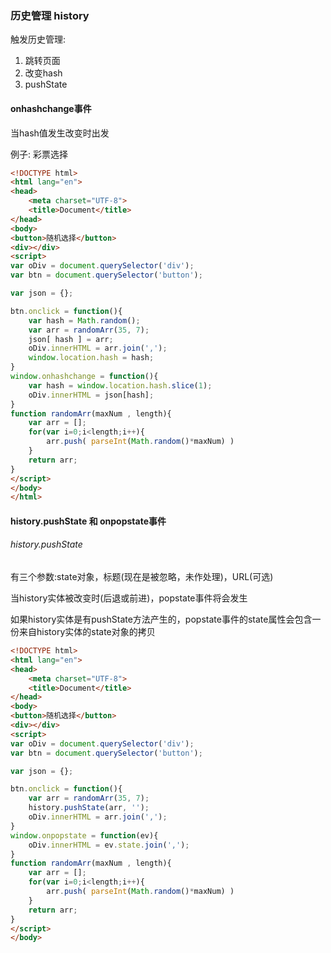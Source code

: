### 历史管理 history

触发历史管理: 

1. 跳转页面
2. 改变hash
3. pushState

#### onhashchange事件

当hash值发生改变时出发

例子: 彩票选择

```html
<!DOCTYPE html>
<html lang="en">
<head>
    <meta charset="UTF-8">
    <title>Document</title>
</head>
<body>
<button>随机选择</button>
<div></div> 
<script>
var oDiv = document.querySelector('div');
var btn = document.querySelector('button');

var json = {};

btn.onclick = function(){
    var hash = Math.random();
    var arr = randomArr(35, 7);
    json[ hash ] = arr;
    oDiv.innerHTML = arr.join(',');
    window.location.hash = hash;
}
window.onhashchange = function(){
    var hash = window.location.hash.slice(1);
    oDiv.innerHTML = json[hash];
}
function randomArr(maxNum , length){
    var arr = [];
    for(var i=0;i<length;i++){
        arr.push( parseInt(Math.random()*maxNum) )
    }
    return arr;
}
</script>
</body>
</html>
```

#### history.pushState 和 onpopstate事件

###### history.pushState

有三个参数:state对象，标题(现在是被忽略，未作处理)，URL(可选)

当history实体被改变时(后退或前进)，popstate事件将会发生

如果history实体是有pushState方法产生的，popstate事件的state属性会包含一份来自history实体的state对象的拷贝


```html
<!DOCTYPE html>
<html lang="en">
<head>
    <meta charset="UTF-8">
    <title>Document</title>
</head>
<body>
<button>随机选择</button>
<div></div> 
<script>
var oDiv = document.querySelector('div');
var btn = document.querySelector('button');

var json = {};

btn.onclick = function(){
    var arr = randomArr(35, 7);
    history.pushState(arr, '');
    oDiv.innerHTML = arr.join(',');
}
window.onpopstate = function(ev){
    oDiv.innerHTML = ev.state.join(',');
}
function randomArr(maxNum , length){
    var arr = [];
    for(var i=0;i<length;i++){
        arr.push( parseInt(Math.random()*maxNum) )
    }
    return arr;
}
</script>
</body>
```